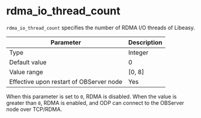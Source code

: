 # rdma_io_thread_count


`rdma_io_thread_count` specifies the number of RDMA I/O threads of Libeasy.

| **Parameter** | **Description** |
|------------------|---------|
| Type | Integer |
| Default value | 0 |
| Value range | \[0, 8\] |
| Effective upon restart of OBServer node | Yes |


When this parameter is set to `0`, RDMA is disabled. When the value is greater than `0`, RDMA is enabled, and ODP can connect to the OBServer node over TCP/RDMA.